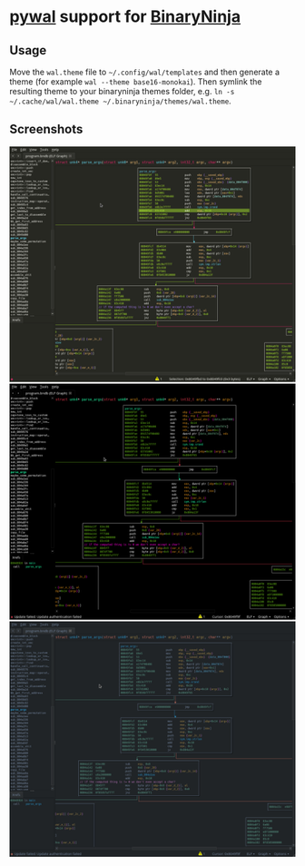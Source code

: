 # [pywal](https://github.com/dylanaraps/pywal) support for [BinaryNinja](https://binary.ninja)

## Usage
Move the `wal.theme` file to `~/.config/wal/templates` and then generate a theme (for example `wal --theme base16-monokai`). Then symlink the resulting theme to your binaryninja themes folder, e.g. `ln -s ~/.cache/wal/wal.theme ~/.binaryninja/themes/wal.theme`.

## Screenshots
![base16-monokai](/assets/base16_monokai.png?raw=true "base16-monokai Theme")
![sexy-theme2](/assets/sexy_theme2.png?raw=true "sexy-theme2")
![tempus_winter](/assets/tempus_winter.png?raw=true "tempus_winter Theme")
